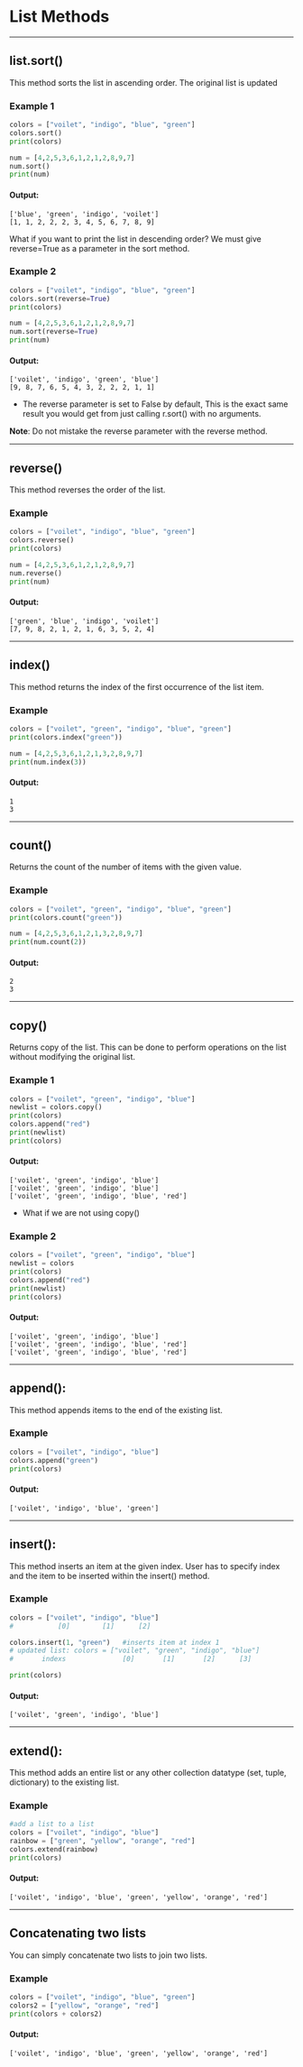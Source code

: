 # List Methods
---
## list.sort()
This method sorts the list in ascending order. The original list is updated
### Example 1
```python
colors = ["voilet", "indigo", "blue", "green"]
colors.sort()
print(colors)

num = [4,2,5,3,6,1,2,1,2,8,9,7]
num.sort()
print(num)
```
#### Output:
```
['blue', 'green', 'indigo', 'voilet']
[1, 1, 2, 2, 2, 3, 4, 5, 6, 7, 8, 9]
```
What if you want to print the list in descending order?
We must give reverse=True as a parameter in the sort method.

### Example 2
```python
colors = ["voilet", "indigo", "blue", "green"]
colors.sort(reverse=True)
print(colors)

num = [4,2,5,3,6,1,2,1,2,8,9,7]
num.sort(reverse=True)
print(num)
```
#### Output:
```
['voilet', 'indigo', 'green', 'blue']
[9, 8, 7, 6, 5, 4, 3, 2, 2, 2, 1, 1]
 ```

- The reverse parameter is set to False by default, This is the exact same result you would get from just calling r.sort() with no arguments.

**Note**: Do not mistake the reverse parameter with the reverse method.

---
## reverse()
This method reverses the order of the list. 

### Example
```python
colors = ["voilet", "indigo", "blue", "green"]
colors.reverse()
print(colors)

num = [4,2,5,3,6,1,2,1,2,8,9,7]
num.reverse()
print(num)
```
#### Output:
```
['green', 'blue', 'indigo', 'voilet']
[7, 9, 8, 2, 1, 2, 1, 6, 3, 5, 2, 4]
 ```
---

## index()
This method returns the index of the first occurrence of the list item.
### Example
```python
colors = ["voilet", "green", "indigo", "blue", "green"]
print(colors.index("green"))

num = [4,2,5,3,6,1,2,1,3,2,8,9,7]
print(num.index(3))
```
#### Output:
```
1
3
 ```
---

## count()
Returns the count of the number of items with the given value.
### Example
```python
colors = ["voilet", "green", "indigo", "blue", "green"]
print(colors.count("green"))

num = [4,2,5,3,6,1,2,1,3,2,8,9,7]
print(num.count(2))
```
#### Output:
```
2
3
 ```
---

## copy()
Returns copy of the list. This can be done to perform operations on the list without modifying the original list. 

### Example 1
```python
colors = ["voilet", "green", "indigo", "blue"]
newlist = colors.copy()
print(colors)
colors.append("red")
print(newlist)
print(colors)
```
#### Output:
```
['voilet', 'green', 'indigo', 'blue']
['voilet', 'green', 'indigo', 'blue']
['voilet', 'green', 'indigo', 'blue', 'red']
```

- What if we are not using copy()
  
### Example 2
```python
colors = ["voilet", "green", "indigo", "blue"]
newlist = colors
print(colors)
colors.append("red")
print(newlist)
print(colors)
```
#### Output:
```
['voilet', 'green', 'indigo', 'blue']
['voilet', 'green', 'indigo', 'blue', 'red']
['voilet', 'green', 'indigo', 'blue', 'red']
```
  
---

## append():
This method appends items to the end of the existing list.

### Example
```python
colors = ["voilet", "indigo", "blue"]
colors.append("green")
print(colors)
```
#### Output:
```
['voilet', 'indigo', 'blue', 'green']
 ```
---

## insert():
This method inserts an item at the given index. User has to specify index and the item to be inserted within the insert() method.

### Example
```python
colors = ["voilet", "indigo", "blue"]
#           [0]        [1]      [2]

colors.insert(1, "green")   #inserts item at index 1
# updated list: colors = ["voilet", "green", "indigo", "blue"]
#       indexs              [0]       [1]       [2]      [3]

print(colors)
```
#### Output:
```
['voilet', 'green', 'indigo', 'blue']
 ```
---

## extend():
This method adds an entire list or any other collection datatype (set, tuple, dictionary) to the existing list.

### Example
```python
#add a list to a list
colors = ["voilet", "indigo", "blue"]
rainbow = ["green", "yellow", "orange", "red"]
colors.extend(rainbow)
print(colors)
```
#### Output:
```
['voilet', 'indigo', 'blue', 'green', 'yellow', 'orange', 'red']
 ```
---
## Concatenating two lists
You can simply concatenate two lists to join two lists.

### Example
```python
colors = ["voilet", "indigo", "blue", "green"]
colors2 = ["yellow", "orange", "red"]
print(colors + colors2)
```
#### Output:
```
['voilet', 'indigo', 'blue', 'green', 'yellow', 'orange', 'red']
```
